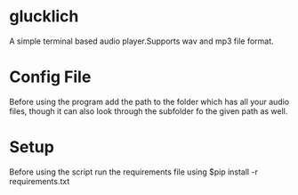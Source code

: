 # glucklich
A simple terminal based audio player.Supports wav and mp3 file format.
# Config File
Before using the program add the path to the folder which has all your audio files, though it can also look through 
the subfolder fo the given path as well.
# Setup
Before using the script run the requirements file using
$pip install -r requirements.txt
